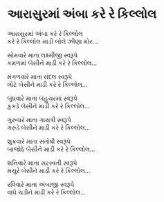 # આરાસુરમાં અંબા કરે રે કિલ્લોલ

આરાસુરમાં અંબા કરે રે કિલ્લોલ  
કરે રે કિલ્લોલ માડી બોલે ઝીણા મોર...  

સોમવારે માતા લક્ષ્મીજી સ્વરૂપે  
કમળમાં બેસીને માડી કરે રે કિલ્લોલ...  

મંગળવારે માતા રાંદલ સ્વરૂપે  
લોટે બેસીને માડી કરે રે કિલ્લોલ...  

બુધવારે માતા બહુચરમા સ્વરૂપે  
કુકડે બેસીને માડી કરે રે કિલ્લોલ...  

ગુરુવારે માતા ગાયત્રી સ્વરૂપે  
ગરુડે બેસીને માડી કરે રે કિલ્લોલ...  

શુક્રવારે માતા સંતોષી સ્વરૂપે  
બાજોઠે બેસીને માડી કરે રે કિલ્લોલ...  

શનિવારે માતા સરસ્વતી સ્વરૂપે  
મયુરે બેસીને માડી કરે રે કિલ્લોલ...  

રવિવારે માતા અંબાજી સ્વરૂપે  
વાઘે ચડીને માડી કરે રે કિલ્લોલ...  
